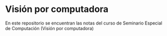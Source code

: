 # Visión por computadora

En este repositorio se encuentran las notas del curso de Seminario Especial de Computación (Visión por computadora)
